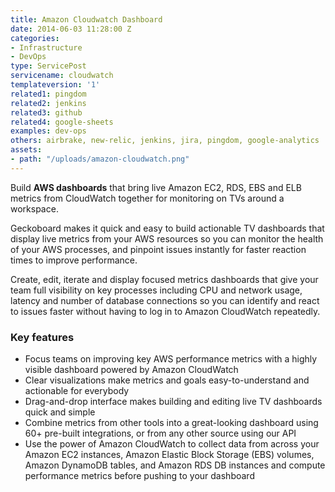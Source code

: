 ```yaml
---
title: Amazon Cloudwatch Dashboard
date: 2014-06-03 11:28:00 Z
categories:
- Infrastructure
- DevOps
type: ServicePost
servicename: cloudwatch
templateversion: '1'
related1: pingdom
related2: jenkins
related3: github
related4: google-sheets
examples: dev-ops
others: airbrake, new-relic, jenkins, jira, pingdom, google-analytics
assets:
- path: "/uploads/amazon-cloudwatch.png"
---
```


Build **AWS dashboards** that bring live Amazon EC2, RDS, EBS and ELB metrics from CloudWatch together for monitoring on TVs around a workspace. 

Geckoboard makes it quick and easy to build actionable TV dashboards that display live metrics from your AWS resources so you can monitor the health of your AWS processes, and pinpoint issues instantly for faster reaction times to improve performance. 

Create, edit, iterate and display focused metrics dashboards that give your team full visibility on key processes including CPU and network usage, latency and number of database connections so you can identify and react to issues faster without having to log in to Amazon CloudWatch repeatedly.

<div class="useful-resources widget-main__inner">
<h3>Key features</h3>
<ul class="resources-links">
<li><span>Focus teams on improving key AWS performance metrics with a highly visible dashboard powered by Amazon CloudWatch</span></li>
<li><span>Clear visualizations make metrics and goals easy-to-understand and actionable for everybody</span></li>
<li><span>Drag-and-drop interface makes building and editing live TV dashboards quick and simple</span></li>
<li><span>Combine metrics from other tools into a great-looking dashboard using 60+ pre-built integrations, or from any other source using our API</span></li>
<li><span>Use the power of Amazon CloudWatch to collect data from across your  Amazon EC2 instances, Amazon Elastic Block Storage (EBS) volumes,  Amazon DynamoDB tables, and Amazon RDS DB instances and compute performance metrics before pushing to your dashboard</span></li>
</ul>
</div>
